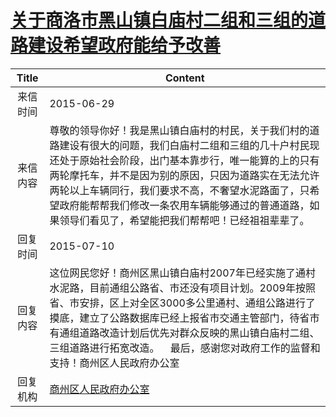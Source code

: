 # [关于商洛市黑山镇白庙村二组和三组的道路建设希望政府能给予改善](http://www.shangluo.gov.cn/zmhd/ldxxxx.jsp?urltype=leadermail.LeaderMailContentUrl&wbtreeid=1112&leadermailid=3222)

| Title |                                                                                           Content                                                                                            |
|:-----:|----------------------------------------------------------------------------------------------------------------------------------------------------------------------------------------------|
| 来信时间  | 2015-06-29                                                                                                                                                                                   |
| 来信内容  | 尊敬的领导你好！我是黑山镇白庙村的村民，关于我们村的道路建设有很大的问题，我们白庙村二组和三组的几十户村民现还处于原始社会阶段，出门基本靠步行，唯一能算的上的只有两轮摩托车，并不是因为别的原因，只因为道路实在无法允许两轮以上车辆同行，我们要求不高，不奢望水泥路面了，只希望政府能帮帮我们修改一条农用车辆能够通过的普通道路，如果领导们看见了，希望能把我们帮帮吧！已经祖祖辈辈了。 |
| 回复时间  | 2015-07-10                                                                                                                                                                                   |
| 回复内容  | 这位网民您好！商州区黑山镇白庙村2007年已经实施了通村水泥路，目前通组公路省、市还没有项目计划。2009年按照省、市安排，区上对全区3000多公里通村、通组公路进行了摸底，建立了公路数据库已经上报省市交通主管部门，待省市有通组道路改造计划后优先对群众反映的黑山镇白庙村二组、三组道路进行拓宽改造。    最后，感谢您对政府工作的监督和支持！商州区人民政府办公室        |
| 回复机构  | [商州区人民政府办公室](../../category/agencies/商州区人民政府办公室.md)                                                                                                                                          |